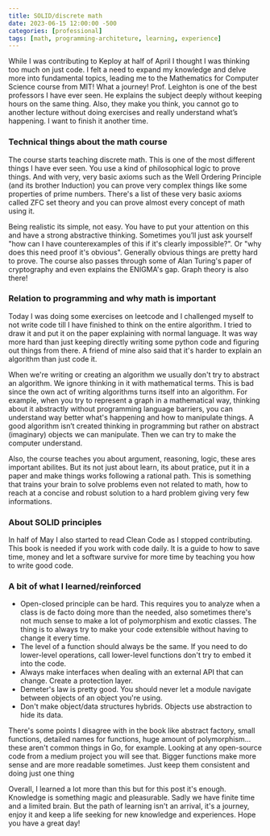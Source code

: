 ```yaml
---
title: SOLID/discrete math
date: 2023-06-15 12:00:00 -500
categories: [professional]
tags: [math, programming-architeture, learning, experience]
---
```


While I was contributing to Keploy at half of April I thought I was thinking too much on just code. I felt a need to expand my knowledge and delve more into fundamental topics, leading me to the Mathematics for Computer Science course from MIT! What a journey! Prof. Leighton is one of the best professors I have ever seen. He explains the subject deeply without keeping hours on the same thing. Also, they make you think, you cannot go to another lecture without doing exercises and really understand what’s happening. I want to finish it another time.

### Technical things about the math course
The course starts teaching discrete math. This is one of the most different things I have ever seen. You use a kind of philosophical logic to prove things. And with very, very basic axioms such as the Well Ordering Principle (and its brother Induction) you can prove very complex things like some properties of prime numbers. There's a list of these very basic axioms called ZFC set theory and you can prove almost every concept of math using it.

Being realistic its simple, not easy. You have to put your attention on this and have a strong abstractive thinking. Sometimes you’ll just ask yourself "how can I have counterexamples of this if it's clearly impossible?". Or "why does this need proof it's obvious". Generally obvious things are pretty hard to prove. The course also passes through some of Alan Turing's paper of cryptography and even explains the ENIGMA's gap. Graph theory is also there!

### Relation to programming and why math is important
Today I was doing some exercises on leetcode and I challenged myself to not write code till I have finished to think on the entire algorithm. I tried to draw it and put it on the paper explaining with normal language. It was way more hard than just keeping directly writing some python code and figuring out things from there. A friend of mine also said that it's harder to explain an algorithm than just code it.

When we're writing or creating an algorithm we usually don't try to abstract an algorithm. We ignore thinking in it with mathematical terms. This is bad since the own act of writing algorithms turns itself into an algorithm. For example, when you try to represent a graph in a mathematical way, thinking about it abstractly without programming language barriers, you can understand way better what's happening and how to manipulate things. A good algorithm isn’t created thinking in programming but rather on abstract (imaginary) objects we can manipulate. Then we can try to make the computer understand.

Also, the course teaches you about argument, reasoning, logic, these ares important abilites. But its not just about learn, its about pratice, put it in a paper and make things works following a rational path. This is something that trains your brain to solve problems even not related to math, how to reach at a concise and robust solution to a hard problem giving very few informations.

### About SOLID principles
In half of May I also started to read Clean Code as I stopped contributing. This book is needed if you work with code daily. It is a guide to how to save time, money and let a software survive for more time by teaching you how to write good code. 

### A bit of what I learned/reinforced
 - Open-closed principle can be hard. This requires you to analyze when a class is de facto doing more than the needed, also sometimes there's not much sense to make a lot of polymorphism and exotic classes. The thing is to always try to make your code extensible without having to change it every time.
 - The level of a function should always be the same. If you need to do lower-level operations, call lower-level functions don't try to embed it into the code.
 - Always make interfaces when dealing with an external API that can change. Create a protection layer.
 - Demeter's law is pretty good. You should never let a module navigate between objects of an object you're using.
 - Don't make object/data structures hybrids. Objects use abstraction to hide its data.

There's some points I disagree with in the book like abstract factory, small functions, detailed names for functions, huge amount of polymorphism… these aren't common things in Go, for example. Looking at any open-source code from a medium project you will see that. Bigger functions make more sense and are more readable sometimes. Just keep them consistent and doing just one thing

Overall, I learned a lot more than this but for this post it's enough. Knowledge is something magic and pleasurable. Sadly we have finite time and a limited brain. But the path of learning isn't an arrival, it's a journey, enjoy it and keep a life seeking for new knowledge and experiences. Hope you have a great day! 














